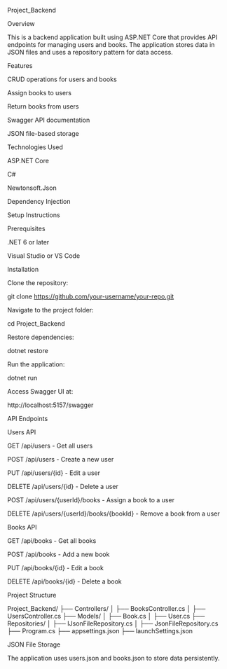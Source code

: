 Project_Backend

Overview

This is a backend application built using ASP.NET Core that provides API endpoints for managing users and books. The application stores data in JSON files and uses a repository pattern for data access.

Features

CRUD operations for users and books

Assign books to users

Return books from users

Swagger API documentation

JSON file-based storage

Technologies Used

ASP.NET Core

C#

Newtonsoft.Json

Dependency Injection

Setup Instructions

Prerequisites

.NET 6 or later

Visual Studio or VS Code

Installation

Clone the repository:

git clone https://github.com/your-username/your-repo.git

Navigate to the project folder:

cd Project_Backend

Restore dependencies:

dotnet restore

Run the application:

dotnet run

Access Swagger UI at:

http://localhost:5157/swagger

API Endpoints

Users API

GET /api/users - Get all users

POST /api/users - Create a new user

PUT /api/users/{id} - Edit a user

DELETE /api/users/{id} - Delete a user

POST /api/users/{userId}/books - Assign a book to a user

DELETE /api/users/{userId}/books/{bookId} - Remove a book from a user

Books API

GET /api/books - Get all books

POST /api/books - Add a new book

PUT /api/books/{id} - Edit a book

DELETE /api/books/{id} - Delete a book

Project Structure

Project_Backend/
├── Controllers/
│   ├── BooksController.cs
│   ├── UsersController.cs
├── Models/
│   ├── Book.cs
│   ├── User.cs
├── Repositories/
│   ├── IJsonFileRepository.cs
│   ├── JsonFileRepository.cs
├── Program.cs
├── appsettings.json
├── launchSettings.json

JSON File Storage

The application uses users.json and books.json to store data persistently.
